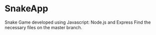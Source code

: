 # SnakeApp
Snake Game developed using Javascript: Node.js and Express
Find the necessary files on the master branch.
